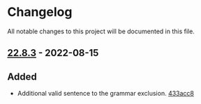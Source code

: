 # Changelog

All notable changes to this project will be documented in this file.

## [22.8.3] - 2022-08-15

## Added
* Additional valid sentence to the grammar exclusion. [433acc8](https://github.com/greenbone/troubadix/commit/433acc8)

[22.8.3]: https://github.com/greenbone/troubadix/compare/v22.8.2...22.8.3